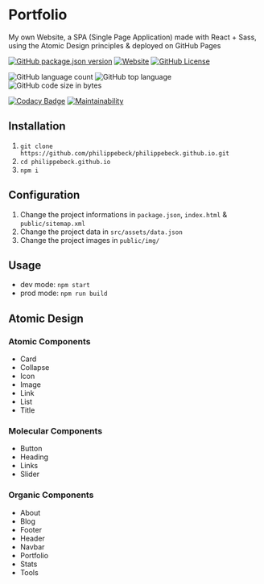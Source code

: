 # Portfolio

My own Website, a SPA (Single Page Application) made with React + Sass, using the Atomic Design principles & deployed on GitHub Pages  

[![GitHub package.json version](https://img.shields.io/github/package-json/v/philippebeck/philippebeck.github.io)](https://github.com/philippebeck/philippebeck.github.io)
[![Website](https://img.shields.io/website?url=https%3A%2F%2Fphilippebeck.github.io)](https://philippebeck.github.io)
[![GitHub License](https://img.shields.io/github/license/philippebeck/philippebeck.github.io)](https://github.com/philippebeck/philippebeck.github.io/blob/main/LICENSE.md)

![GitHub language count](https://img.shields.io/github/languages/count/philippebeck/philippebeck.github.io)
![GitHub top language](https://img.shields.io/github/languages/top/philippebeck/philippebeck.github.io)
![GitHub code size in bytes](https://img.shields.io/github/languages/code-size/philippebeck/philippebeck.github.io)

[![Codacy Badge](https://app.codacy.com/project/badge/Grade/4835d0b6b10e4105b1c99ae9644d3c6e)](https://app.codacy.com/gh/philippebeck/philippebeck.github.io/dashboard)
[![Maintainability](https://api.codeclimate.com/v1/badges/47a2d678d2a14b8b05ea/maintainability)](https://codeclimate.com/github/philippebeck/philippebeck.github.io/maintainability)

## Installation

1.  `git clone https://github.com/philippebeck/philippebeck.github.io.git`  
2.  `cd philippebeck.github.io`  
3.  `npm i`

## Configuration

1.  Change the project informations in `package.json`, `index.html` & `public/sitemap.xml`  
2.  Change the project data in `src/assets/data.json`  
3.  Change the project images in `public/img/`

## Usage

-  dev mode: `npm start`  
-  prod mode: `npm run build`  

## Atomic Design

### Atomic Components

-  Card
-  Collapse
-  Icon
-  Image
-  Link
-  List
-  Title

### Molecular Components

-  Button
-  Heading
-  Links
-  Slider

### Organic Components

-  About
-  Blog
-  Footer
-  Header
-  Navbar
-  Portfolio
-  Stats
-  Tools
